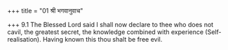+++
title = "01 श्री भगवानुवाच"

+++
9.1 The Blessed Lord said I shall now declare to thee who does not
cavil, the greatest secret, the knowledge combined with experience
(Self-realisation). Having known this thou shalt be free evil.
